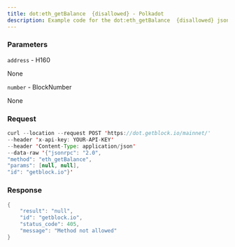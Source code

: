 ```yaml
---
title: dot:eth_getBalance  {disallowed} - Polkadot
description: Example code for the dot:eth_getBalance  {disallowed} json-rpc method. Сomplete guide on how to use dot:eth_getBalance  {disallowed} json-rpc in GetBlock.io Web3 documentation.
---
```


### Parameters


`address` - H160

None

`number` - BlockNumber

None

### Request

``` java
curl --location --request POST 'https://dot.getblock.io/mainnet/' 
--header 'x-api-key: YOUR-API-KEY' 
--header 'Content-Type: application/json' 
--data-raw '{"jsonrpc": "2.0",
"method": "eth_getBalance",
"params": [null, null],
"id": "getblock.io"}'
```

###  Response

``` java
{
    "result": "null",
    "id": "getblock.io",
    "status_code": 405,
    "message": "Method not allowed"
}
```

